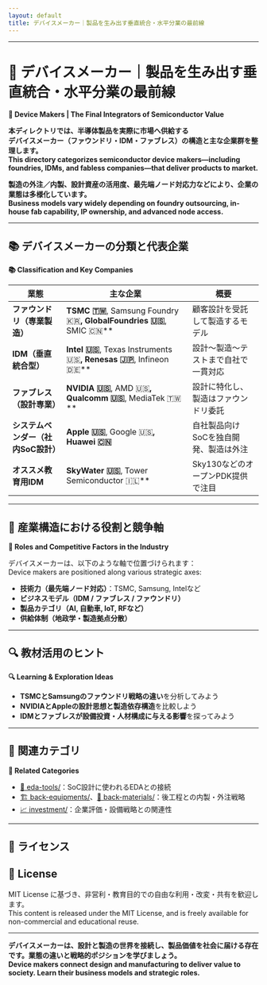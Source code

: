 ```yaml
---
layout: default
title: デバイスメーカー｜製品を生み出す垂直統合・水平分業の最前線 
---
```


---

# 💾 デバイスメーカー｜製品を生み出す垂直統合・水平分業の最前線  
**💾 Device Makers | The Final Integrators of Semiconductor Value**

**本ディレクトリでは、半導体製品を実際に市場へ供給する**  
**デバイスメーカー（ファウンドリ・IDM・ファブレス）の構造と主な企業群を整理します。**  
**This directory categorizes semiconductor device makers—including foundries, IDMs, and fabless companies—that deliver products to market.**

**製造の外注／内製、設計資産の活用度、最先端ノード対応力などにより、企業の業態は多様化しています。**  
**Business models vary widely depending on foundry outsourcing, in-house fab capability, IP ownership, and advanced node access.**

---

## 📚 デバイスメーカーの分類と代表企業  
**📚 Classification and Key Companies**

| 業態 | 主な企業 | 概要 |
|------|----------|------|
| **ファウンドリ（専業製造）** | **TSMC 🇹🇼**, Samsung Foundry 🇰🇷**, GlobalFoundries 🇺🇸**, SMIC 🇨🇳** | 顧客設計を受託して製造するモデル |
| **IDM（垂直統合型）** | **Intel 🇺🇸**, Texas Instruments 🇺🇸**, Renesas 🇯🇵**, Infineon 🇩🇪** | 設計〜製造〜テストまで自社で一貫対応 |
| **ファブレス（設計専業）** | **NVIDIA 🇺🇸**, AMD 🇺🇸**, Qualcomm 🇺🇸**, MediaTek 🇹🇼** | 設計に特化し、製造はファウンドリ委託 |
| **システムベンダー（社内SoC設計）** | **Apple 🇺🇸**, Google 🇺🇸**, Huawei 🇨🇳** | 自社製品向けSoCを独自開発、製造は外注 |
| **オススメ教育用IDM** | **SkyWater 🇺🇸**, Tower Semiconductor 🇮🇱** | Sky130などのオープンPDK提供で注目

---

## 🧩 産業構造における役割と競争軸  
**🧩 Roles and Competitive Factors in the Industry**

デバイスメーカーは、以下のような軸で位置づけられます：  
Device makers are positioned along various strategic axes:

- **技術力（最先端ノード対応）**：TSMC, Samsung, Intelなど  
- **ビジネスモデル（IDM / ファブレス / ファウンドリ）**  
- **製品カテゴリ（AI, 自動車, IoT, RFなど）**  
- **供給体制（地政学・製造拠点分散）**

---

## 🔍 教材活用のヒント  
**🔍 Learning & Exploration Ideas**

- **TSMCとSamsungのファウンドリ戦略の違い**を分析してみよう  
- **NVIDIAとAppleの設計思想と製造依存構造**を比較しよう  
- **IDMとファブレスが設備投資・人材構成に与える影響**を探ってみよう

---

## 📎 関連カテゴリ  
**📎 Related Categories**

- [🧠 eda-tools/](../eda-tools/)：SoC設計に使われるEDAとの接続  
- [🏗️ back-equipments/](../back-equipments/)、[🧯 back-materials/](../back-materials/)：後工程との内製・外注戦略  
- [📈 investment/](../investment/)：企業評価・設備戦略との関連性

---

## 📄 ライセンス  
## 📄 License

MIT License に基づき、非営利・教育目的での自由な利用・改変・共有を歓迎します。  
This content is released under the MIT License, and is freely available for non-commercial and educational reuse.

---

**デバイスメーカーは、設計と製造の世界を接続し、製品価値を社会に届ける存在です。業態の違いと戦略的ポジションを学びましょう。**  
**Device makers connect design and manufacturing to deliver value to society. Learn their business models and strategic roles.**
